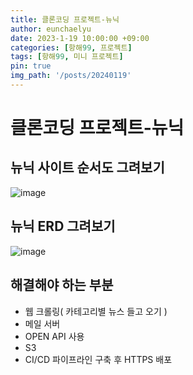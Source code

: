 ```yaml
---
title: 클론코딩 프로젝트-뉴닉
author: eunchaelyu
date: 2023-1-19 10:00:00 +09:00
categories: [항해99, 프로젝트]
tags: [항해99, 미니 프로젝트]
pin: true
img_path: '/posts/20240119'
---
```



# 클론코딩 프로젝트-뉴닉

## 뉴닉 사이트 순서도 그려보기    
![image](https://github.com/eunchaelyu/eunchaelyu.github.io/assets/119996957/bd1b82bf-ad26-45b6-9bab-9b5ae2171687)


## 뉴닉 ERD 그려보기    
![image](https://github.com/eunchaelyu/eunchaelyu.github.io/assets/119996957/295131e0-1595-4fb1-8e55-7f889aa0f8a6)

## 해결해야 하는 부분
  - 웹 크롤링( 카테고리별 뉴스 들고 오기 )
  - 메일 서버
  - OPEN API 사용
  - S3
  - CI/CD 파이프라인 구축 후 HTTPS 배포
    
